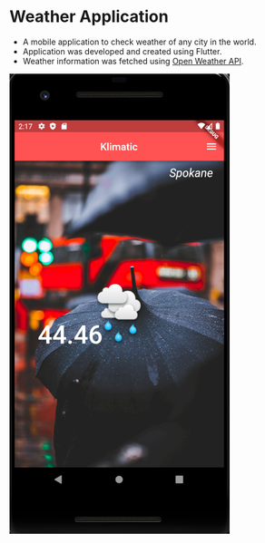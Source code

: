 # Weather Application

- A mobile application to check weather of any city in the world.
- Application was developed and created using Flutter.
- Weather information was fetched using [Open Weather API](https://openweathermap.org/).


![screenshots](screenshots/ss1.png)
